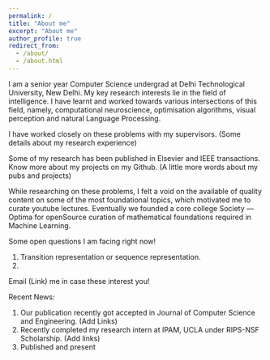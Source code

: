 ```yaml
---
permalink: /
title: "About me"
excerpt: "About me"
author_profile: true
redirect_from:
  - /about/
  - /about.html
---
```


<!-- <p align="center">
  <img src="https://lantaoyu.github.io/files/lantaoyu_img.jpg?raw=true" alt="Photo" style="width: 450px;"/>
</p> -->


I am a senior year Computer Science undergrad at Delhi Technological University, New Delhi. My key research interests lie in the field of intelligence. I have learnt and worked towards various intersections of this field, namely, computational neuroscience, optimisation algorithms, visual perception and natural Language Processing.  

I have worked closely on these problems with my supervisors. (Some details about my research experience)

Some of my research has been published in Elsevier and IEEE transactions. Know more about my projects on my Github. (A little more words about my pubs and projects)

While researching on these problems, I felt a void on the available of quality content on some of the most foundational topics, which motivated me to curate youtube lectures. Eventually we founded a core college Society — Optima for openSource curation of mathematical foundations required in Machine Learning.

Some open questions I am facing right now!
1. Transition representation or sequence representation.
2.

Email (Link) me in case these interest you!

Recent News:

1. Our publication recently got accepted in Journal of Computer Science and Engineering. (Add Links)
2. Recently completed my research intern at IPAM, UCLA under RIPS-NSF Scholarship. (Add links)
3. Published and present

